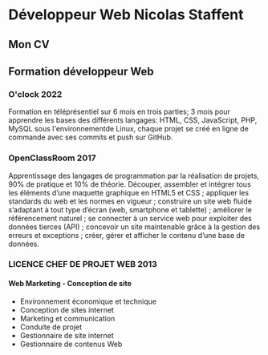 # Développeur Web Nicolas Staffent

## Mon CV

## Formation développeur Web

### O'clock 2022

Formation en téléprésentiel sur 6 mois en trois parties; 3 mois pour apprendre les bases  des différents langages: HTML, CSS, JavaScript, PHP, MySQL
sous l'environnementde Linux, chaque projet se créé en ligne de commande avec ses commits et push sur GitHub.

### OpenClassRoom 2017

Apprentissage des langages de programmation par la réalisation de projets, 90% de pratique et 10% de théorie. Découper, assembler et intégrer tous les éléments d’une maquette graphique en HTML5 et CSS ; appliquer les standards du web et les normes en vigueur ;
construire un site web fluide s’adaptant à tout type d’écran (web, smartphone et tablette) ;
améliorer le référencement naturel ; se connecter à un service web pour exploiter des données tierces (API) ;
concevoir un site maintenable grâce à la gestion des erreurs et exceptions ;
créer, gérer et afficher le contenu d’une base de données.

### LICENCE CHEF DE PROJET WEB 2013

#### Web Marketing - Conception de site

- Environnement économique et technique
- Conception de sites internet
- Marketing et communication
- Conduite de projet
- Gestionnaire de site internet
- Gestionnaire de contenus Web